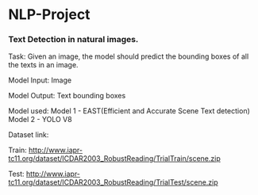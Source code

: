 # NLP-Project
### Text Detection in natural images.


Task: Given an image, the model should predict the bounding boxes of all the texts in an image.

Model Input: Image

Model Output: Text bounding boxes

Model used: Model 1 - EAST(Efficient and Accurate Scene Text detection)
            Model 2 - YOLO V8

Dataset link:

Train: http://www.iapr-tc11.org/dataset/ICDAR2003_RobustReading/TrialTrain/scene.zip

Test: http://www.iapr-tc11.org/dataset/ICDAR2003_RobustReading/TrialTest/scene.zip


